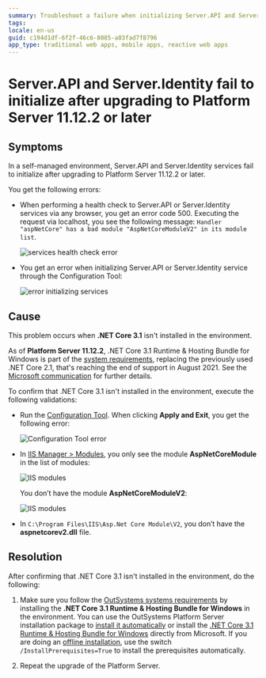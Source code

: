 ```yaml
---
summary: Troubleshoot a failure when initializing Server.API and Server.Identity services after you upgrade to Platform Server 11.12.2 or later.
tags: 
locale: en-us
guid: c194d1df-6f2f-46c6-8085-a03fad7f8796
app_type: traditional web apps, mobile apps, reactive web apps
---
```


# Server.API and Server.Identity fail to initialize after upgrading to Platform Server 11.12.2 or later

## Symptoms

In a self-managed environment, Server.API and Server.Identity services fail to initialize after upgrading to Platform Server 11.12.2 or later.

You get the following errors:

* When performing a health check to Server.API or Server.Identity services via any browser, you get an error code 500. Executing the request via localhost, you see the following message: `Handler "aspNetCore" has a bad module "AspNetCoreModuleV2" in its module list`.

    ![services health check error](images/dot-net-core-3-1-health-check-error-ie.png)

* You get an error when initializing Server.API or Server.Identity service through the Configuration Tool:

    ![error initializing services](images/dot-net-core-3-1-services-error-ie.png)

## Cause

This problem occurs when **.NET Core 3.1** isn't installed in the environment.

As of **Platform Server 11.12.2**, .NET Core 3.1 Runtime & Hosting Bundle for Windows is part of the [system requirements](https://success.outsystems.com/Documentation/11/Setting_Up_OutSystems/OutSystems_system_requirements#Additional_Software_Requirements), replacing the previously used .NET Core 2.1, that's reaching the end of support in August 2021. See the [Microsoft communication](https://devblogs.microsoft.com/dotnet/net-core-2-1-will-reach-end-of-support-on-august-21-2021/) for further details.

To confirm that .NET Core 3.1 isn't installed in the environment, execute the following validations:

* Run the [Configuration Tool](https://success.outsystems.com/Documentation/11/Reference/Configuration_Tool). When clicking **Apply and Exit**, you get the following error:

    ![Configuration Tool error](images/dot-net-core-3-1-conf-tool-error-ct.png)

* In [IIS Manager > Modules](https://docs.microsoft.com/en-us/iis/get-started/introduction-to-iis/iis-modules-overview), you only see the module **AspNetCoreModule** in the list of modules:

    ![IIS modules](images/dot-net-core-3-1-module-iis.png)

    You don’t have the module **AspNetCoreModuleV2**:

    ![IIS modules](images/dot-net-core-3-1-module-v2-iis.png)

* In `C:\Program Files\IIS\Asp.Net Core Module\V2`, you don’t have the **aspnetcorev2.dll** file.

## Resolution

After confirming that .NET Core 3.1 isn't installed in the environment, do the following:

1. Make sure you follow the [OutSystems systems requirements](https://success.outsystems.com/Documentation/11/Setting_Up_OutSystems/OutSystems_system_requirements#Additional_Software_Requirements) by installing the **.NET Core 3.1 Runtime & Hosting Bundle for Windows** in the environment. You can use the OutSystems Platform Server installation package to [install it automatically](https://success.outsystems.com/Documentation/11/Setting_Up_OutSystems#prerequisites) or install the [.NET Core 3.1 Runtime & Hosting Bundle for Windows](https://dotnet.microsoft.com/download/dotnet/thank-you/runtime-aspnetcore-3.1.14-windows-hosting-bundle-installer) directly from Microsoft. If you are doing an [offline installation](https://success.outsystems.com/Documentation/11/Setting_Up_OutSystems/Unattended_Installation_and_Upgrade), use the switch `/InstallPrerequisites=True` to install the prerequisites automatically.

1. Repeat the upgrade of the Platform Server.
